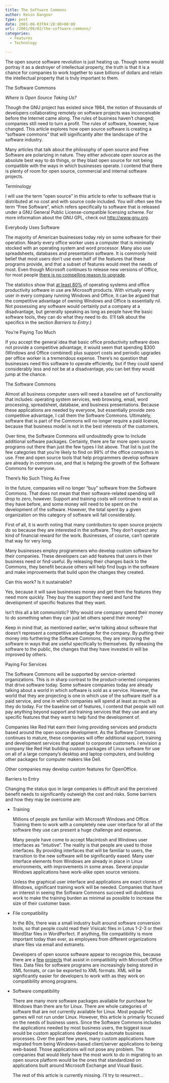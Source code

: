 ```yaml
---
title: The Software Commons
author: Kevin Dangoor
type: post
date: 2001-06-03T04:28:00+00:00
url: /2001/06/02/the-software-commons/
categories:
  - Features
  - Technology

---
```

The open source software revolution is just heating up. Though some would portray it as a destroyer of intellectual property, the truth is that it is a chance for companies to work together to save billions of dollars and retain the intellectual property that is truly important to them.

The Software Commons
  
_Where Is Open Source Taking Us?_

Though the GNU project has existed since 1984, the notion of thousands of developers collaborating remotely on software projects was inconceivable before the Internet came along. The rules of business haven&#8217;t changed; companies still need to turn a profit. The rules of software, however, have changed. This article explores how open source software is creating a &#8220;software commons&#8221; that will significantly alter the landscape of the software industry.
  
<!--more-->


  
Many articles that talk about the philosophy of open source and Free Software are polarizing in nature. They either advocate open source as the absolute best way to do things, or they blast open source for not being compatible with the ways in which businesses operate. I contend that there is plenty of room for open source, commercial and internal software projects.

Terminology

I will use the term &#8220;open source&#8221; in this article to refer to software that is distributed at no cost and with source code included. You will often see the term &#8220;Free Software&#8221;, which refers specifically to software that is released under a GNU General Public License-compatible licensing scheme. For more information about the GNU GPL, check out http://www.gnu.org.

Everybody Uses Software

The majority of American businesses today rely on some software for their operation. Nearly every office worker uses a computer that is minimally stocked with an operating system and word processor. Many also use spreadsheets, databases and presentation software. It is commonly held belief that most users don&#8217;t use even half of the features that these programs provide, and that a subset of features would meet the needs of most. Even though Microsoft continues to release new versions of Office, for most people [there is no compelling reason to upgrade][1].
  
The statistics show that [at least 80%][2] of operating systems and office productivity software in use are Microsoft products. With virtually every user in every company running Windows and Office, it can be argued that the competitive advantage of owning Windows and Office is essentially nil. Not possessing any software would certainly put a company at a disadvantage, but generally speaking as long as people have the basic software tools, they can do what they need to do. (I&#8217;ll talk about the specifics in the section _Barriers to Entry_.)
  
You&#8217;re Paying Too Much
  
If you accept the general idea that basic office productivity software does not provide a competitive advantage, it would seem that spending $300 (Windows and Office combined) plus support costs and periodic upgrades per office worker is a tremendous expense. There&#8217;s no question that businesses need this software to operate efficiently, but if they could spend considerably less and not be at a disadvantage, you can bet they would jump at the chance.
  
The Software Commons

Almost all business computer users will need a baseline set of functionality that includes: operating system services, web browsing, email, word processing, spreadsheet, database, and business presentations. Because these applications are needed by everyone, but essentially provide zero competitive advantage, I call them the Software Commons. Ultimately, software that is part of the Commons will no longer require a paid license, because that business model is not in the best interests of the customers.

Over time, the Software Commons will undoubtedly grow to include additional software packages. Certainly, there are far more open source programs out there than just the few types I list above. That list is just the few categories that you&#8217;re likely to find on 99% of the office computers in use. Free and open source tools that help programmers develop software are already in common use, and that is helping the growth of the Software Commons for everyone.
  
There&#8217;s No Such Thing As Free
  
In the future, companies will no longer &#8220;buy&#8221; software from the Software Commons. That does not mean that their software-related spending will drop to zero, however. Support and training costs will continue to exist as they have before, and some money will need to be spent on the development of the software. However, the total spent by a given organization on this category of software will fall considerably.

First of all, it is worth noting that many contributors to open source projects do so because they are interested in the software. They don&#8217;t expect any kind of financial reward for the work. Businesses, of course, can&#8217;t operate that way for very long.

Many businesses employ programmers who develop custom software for their companies. These developers can add features that users in their business need or find useful. By releasing their changes back to the Commons, they benefit because others will help find bugs in the software and make improvements that build upon the changes they created.

Can this work? Is it sustainable?

Yes, because it will save businesses money and get them the features they need more quickly. They buy the support they need and fund the development of specific features that they want.

Isn&#8217;t this all a bit communistic? Why would one company spend their money to do something when they can just let others spend their money?

Keep in mind that, as mentioned earlier, we&#8217;re talking about software that doesn&#8217;t represent a competitive advantage for the company. By putting their money into furthering the Software Commons, they are improving the software in ways that are useful specifically to themselves. By releasing the software to the public, the changes that they have invested in will be improved by others.

Paying For Services
  
The Software Commons will be supported by service-oriented organizations. This is in sharp contrast to the product-oriented companies that drive software today. Some software companies today are already talking about a world in which software is sold as a service. However, the world that they are projecting is one in which use of the software itself is a paid service, and one in which companies will spend at least as much as they do today. For the baseline set of features, I contend that people will not pay anything beyond support and training services that they use and any specific features that they want to help fund the development of.
  
Companies like Red Hat earn their living providing services and products based around the open source development. As the Software Commons continues to mature, these companies will offer additional support, training and development services that appeal to corporate customers. I envision a company like Red Hat building custom packages of Linux software for use on all of a large company&#8217;s desktop and laptop computers, and building other packages for computer makers like Dell.
  
Other companies may develop custom features for OpenOffice.
  
Barriers to Entry
  
Changing the status quo in large companies is difficult and the perceived benefit needs to significantly outweigh the cost and risks. Some barriers and how they may be overcome are:

  * Training
  
    Millions of people are familiar with Microsoft Windows and Office. Training them to work with a completely new user interface for all of the software they use can present a huge challenge and expense.
  
    Many people have come to accept Macintosh and Windows user interfaces as &#8220;intuitive&#8221;. The reality is that people are used to those interfaces. By providing interfaces that will be familiar to users, the transition to the new software will be significantly eased. Many user interface elements from Windows are already in place in Linux environments, with improvements in some areas. Several popular Windows applications have work-alike open source versions.
  
    Unless the graphical user interface and applications are exact clones of Windows, significant training work will be needed. Companies that have an interest in seeing the Software Commons succeed will doubtless work to make the training burden as minimal as possible to increase the size of their customer base. 
  * File compatibility
  
    In the 80s, there was a small industry built around software conversion tools, so that people could read their Visicalc files in Lotus 1-2-3 or their WordStar files in WordPerfect. If anything, file compatibility is more important today than ever, as employees from different organizations share files via email and extranets.
  
    Developers of open source software appear to recognize this, because there are a [few][3] [projects][4] that assist in compatibility with Microsoft Office files. Data files for software programs are increasingly being stored in XML formats, or can be exported to XML formats. XML will be significantly easier for developers to work with as they work on compatibility among programs. 
  * Software compatibility
  
    There are many more software packages available for purchase for Windows than there are for Linux. There are whole categories of software that are not currently available for Linux. Most popular PC games will not run under Linux. However, this article is primarily focused on the needs of business users. Since the Software Commons includes the applications needed by most business users, the biggest issue would be custom applications developed to automate business processes. Over the past few years, many custom applications have migrated from being Windows-based client/server applications to being web-based. Those applications will not pose any problem. The companies that would likely have the most work to do in migrating to an open source platform would be the ones that standardized on applications built around Microsoft Exchange and Visual Basic.</p> 
    The rest of this article is currently missing. I&#8217;ll try to resurrect&#8230;

 [1]: http://www.zdnet.com/products/stories/reviews/0,4161,2708939,00.html
 [2]: http://www.pcworld.com/news/article/0,aid,18586,00.asp
 [3]: http://www.wvware.com/
 [4]: http://www.gnome.org/gnumeric/